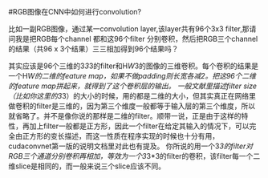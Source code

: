 #RGB图像在CNN中如何进行convolution?



比如一副RGB图像，通过某一convolution layer,该layer共有96个3x3 filter,那请问我是把RGB每个channel 都和这96个filter 分别卷积，然后把RGB三个channel的结果（共96 x 3个结果）三三相加得到96个结果吗？

其实应该是96个三维的3*3*3的filter和H*W*3的图像的三维卷积。每个卷积的结果是一个H*W的二维的feature map，如果不做padding则长宽各减2。把这96个二维的feature map拼起来，就得到了这个卷积层的输出。
一般文献里描述filter size（比如你这里的3*3）的大小的时候，用的都是二维的大小，但其实真正在网络里做卷积的filter是三维的，因为第三个维度一般都等于输入层的第三个维度，所以就省略了。并不是像你说的那样是二维的filter。顺带一说，正是由于这样的特性，再加上filter一般都是正方形，因此一个filter在给定其输入的情况下，可以完全由正方形的变长描述，而这一性质在程序实现的时候也十分有用，cudaconvnet第一版的说明文档里对此也有提及。
你所说的用一个3*3的filter对RGB三个通道分别卷积再相加，等效为一个3*3*3的filter的卷积，该filter每一个二维slice是相同的，而一般来说三个slice应该不同。
